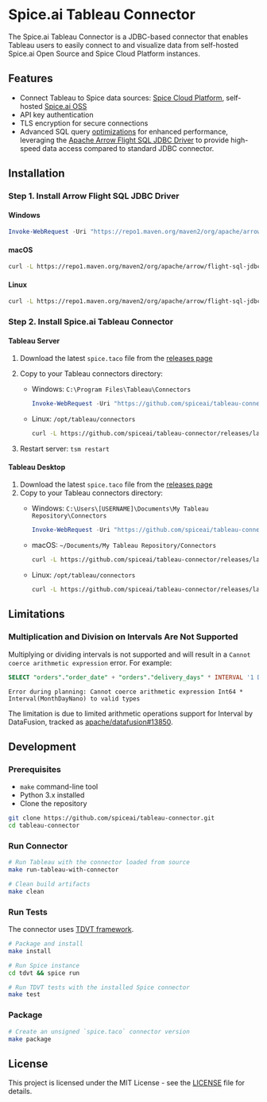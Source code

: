 # Spice.ai Tableau Connector

The Spice.ai Tableau Connector is a JDBC-based connector that enables Tableau users to easily connect to and visualize data from self-hosted Spice.ai Open Source and Spice Cloud Platform instances.

## Features

- Connect Tableau to Spice data sources: [Spice Cloud Platform](https://spice.ai/), self-hosted [Spice.ai OSS](https://spiceai.org/)
- API key authentication
- TLS encryption for secure connections
- Advanced SQL query [optimizations](https://tableau.github.io/connector-plugin-sdk/docs/capabilities) for enhanced performance, leveraging the [Apache Arrow Flight SQL JDBC Driver](https://arrow.apache.org/docs/java/flight_sql_jdbc_driver.html) to provide high-speed data access compared to standard JDBC connector.

## Installation

### Step 1. Install Arrow Flight SQL JDBC Driver

#### Windows

```powershell
Invoke-WebRequest -Uri "https://repo1.maven.org/maven2/org/apache/arrow/flight-sql-jdbc-driver/18.2.0/flight-sql-jdbc-driver-18.2.0.jar" -OutFile "C:\Program Files\Tableau\Drivers\flight-sql-jdbc-driver-18.2.0.jar"
```

#### macOS

```bash
curl -L https://repo1.maven.org/maven2/org/apache/arrow/flight-sql-jdbc-driver/18.2.0/flight-sql-jdbc-driver-18.2.0.jar -o ~/Library/Tableau/Drivers/flight-sql-jdbc-driver-18.2.0.jar
```

#### Linux

```bash
curl -L https://repo1.maven.org/maven2/org/apache/arrow/flight-sql-jdbc-driver/18.2.0/flight-sql-jdbc-driver-18.2.0.jar -o /opt/tableau/tableau_driver/jdbc/flight-sql-jdbc-driver-18.2.0.jar
```

### Step 2. Install Spice.ai Tableau Connector

#### Tableau Server

1. Download the latest `spice.taco` file from the [releases page](https://github.com/spiceai/tableau-connector/releases)
2. Copy to your Tableau connectors directory:
   - Windows: `C:\Program Files\Tableau\Connectors`

      ```powershell
      Invoke-WebRequest -Uri "https://github.com/spiceai/tableau-connector/releases/latest/download/spice.taco" -OutFile "C:\Program Files\Tableau\Connectors\spice.taco"
      ```

   - Linux: `/opt/tableau/connectors`

      ```bash
      curl -L https://github.com/spiceai/tableau-connector/releases/latest/download/spice.taco -o /opt/tableau/connectors/spice.taco
      ```

3. Restart server: `tsm restart`

#### Tableau Desktop

1. Download the latest `spice.taco` file from the [releases page](https://github.com/spiceai/tableau-connector/releases)
2. Copy to your Tableau connectors directory:
   - Windows: `C:\Users\[USERNAME]\Documents\My Tableau Repository\Connectors`

      ```powershell
      Invoke-WebRequest -Uri "https://github.com/spiceai/tableau-connector/releases/latest/download/spice.taco" -OutFile "C:\Users\[USERNAME]\Documents\My Tableau Repository\Connectors\spice.taco"
      ```

   - macOS: `~/Documents/My Tableau Repository/Connectors`

      ```bash
      curl -L https://github.com/spiceai/tableau-connector/releases/latest/download/spice.taco -o ~/Documents/My\ Tableau\ Repository/Connectors/spice.taco
      ```

   - Linux: `/opt/tableau/connectors`

      ```bash
      curl -L https://github.com/spiceai/tableau-connector/releases/latest/download/spice.taco -o /opt/tableau/connectors/spice.taco
      ```

## Limitations

### Multiplication and Division on Intervals Are Not Supported

Multiplying or dividing intervals is not supported and will result in a `Cannot coerce arithmetic expression` error. For example:

```sql
SELECT "orders"."order_date" + "orders"."delivery_days" * INTERVAL '1 DAY'
```

```text
Error during planning: Cannot coerce arithmetic expression Int64 * Interval(MonthDayNano) to valid types
```

The limitation is due to limited arithmetic operations support for Interval by DataFusion, tracked as [apache/datafusion#13850](https://github.com/apache/arrow-datafusion/issues/13850).

## Development

### Prerequisites

- `make` command-line tool
- Python 3.x installed
- Clone the repository

```bash
git clone https://github.com/spiceai/tableau-connector.git
cd tableau-connector
```

### Run Connector

```bash
# Run Tableau with the connector loaded from source
make run-tableau-with-connector

# Clean build artifacts
make clean
```

### Run Tests

The connector uses [TDVT framework](https://tableau.github.io/connector-plugin-sdk/docs/tdvt).

```bash
# Package and install
make install

# Run Spice instance
cd tdvt && spice run

# Run TDVT tests with the installed Spice connector
make test
```

### Package

```bash
# Create an unsigned `spice.taco` connector version
make package
```

## License

This project is licensed under the MIT License - see the [LICENSE](LICENSE) file for details.

